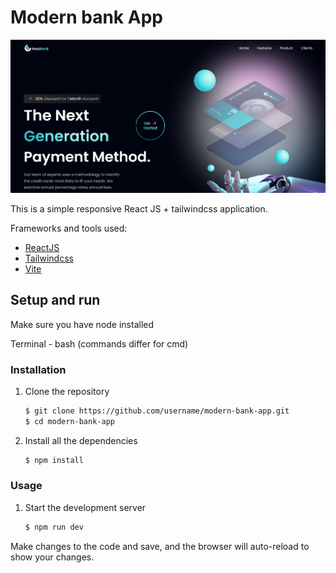 # Modern bank App

<img src="./preview.png">

This is a simple responsive React JS + tailwindcss application.

Frameworks and tools used:
- [ReactJS](https://react.dev/) 
- [Tailwindcss](https://tailwindcss.com/)
- [Vite](https://vitejs.dev/)

## Setup and run

Make sure you have node installed

Terminal - bash (commands differ for cmd)
### Installation

1. Clone the repository
   ```bash
   $ git clone https://github.com/username/modern-bank-app.git
   $ cd modern-bank-app
   ```
2. Install all the dependencies
    ```bash
    $ npm install
    ```

### Usage
1. Start the development server
    ```bash
    $ npm run dev
    ```

Make changes to the code and save, and the browser will auto-reload to show your changes.
